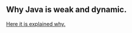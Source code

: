 ## Why Java is weak and dynamic.

[Here it is explained why.](https://www.destroyallsoftware.com/talks/useing-youre-types-good)